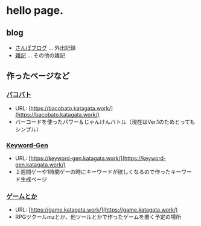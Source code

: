 # hello page.

## blog

- [さんぽブログ](https://sampo-blog.katagata.work) ... 外出記録
- [雑記](https://memo.katagata.work) ... その他の雑記

## 作ったページなど

### [バコバト](https://bacobato.katagata.work/)

- URL: [https://bacobato.katagata.work/](https://bacobato.katagata.work/)
- バーコードを使ったパワー＆じゃんけんバトル（現在はVer.1のためとってもシンプル）

### [Keyword-Gen](https://keyword-gen.katagata.work/)

- URL: [https://keyword-gen.katagata.work/](https://keyword-gen.katagata.work/)
- １週間ゲーや1時間ゲーの時にキーワードが欲しくなるので作ったキーワード生成ページ

### [ゲームとか](https://game.katagata.work/)

- URL: [https://game.katagata.work/](https://game.katagata.work/)
- RPGツクールmzとか、他ツールとかで作ったゲームを置く予定の場所

